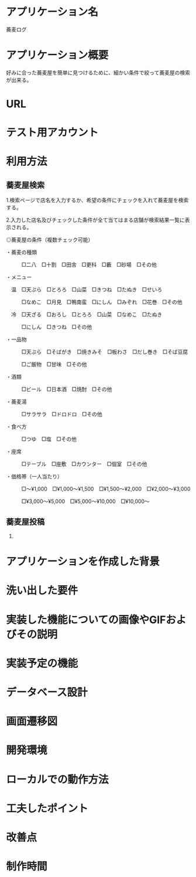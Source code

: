 # アプリケーション名
蕎麦ログ

# アプリケーション概要
好みに合った蕎麦屋を簡単に見つけるために、細かい条件で絞って蕎麦屋の検索が出来る。

# URL

# テスト用アカウント

# 利用方法
## 蕎麦屋検索
1.検索ページで店名を入力するか、希望の条件にチェックを入れて蕎麦屋を検索する。

2.入力した店名及びチェックした条件が全て当てはまる店舗が検索結果一覧に表示される。

◎蕎麦屋の条件（複数チェック可能）

・蕎麦の種類　

　　　□二八　□十割　□田舎　□更科　□藪　□砂場　□その他

・メニュー　

　温　□天ぷら　□とろろ　□山菜　□きつね　□たぬき　□せいろ　

　　　□なめこ　□月見　□鴨南蛮　□にしん　□みぞれ　□花巻　□その他

　冷　□天ざる　□おろし　□とろろ　□山菜　□なめこ　□たぬき

　　　□にしん　□きつね　□その他

・一品物

　　　□天ぷら　□そばがき　□焼きみそ　□板わさ　□だし巻き　□そば豆腐

　　　□ご飯物　□甘味　□その他

・酒類

　　　□ビール　□日本酒　□焼酎　□その他

・蕎麦湯

　　　□サラサラ　□ドロドロ　□その他

・食べ方

　　　□つゆ　□塩　□その他

・座席

　　　□テーブル　□座敷　□カウンター　□個室　□その他

・価格帯（一人当たり）

　　　□〜¥1,000　□¥1,000〜¥1,500　□¥1,500〜¥2,000　□¥2,000〜¥3,000

　　　□¥3,000〜¥5,000　□¥5,000〜¥10,000　□¥10,000〜

## 蕎麦屋投稿

1.
# アプリケーションを作成した背景

# 洗い出した要件

# 実装した機能についての画像やGIFおよびその説明

# 実装予定の機能

# データベース設計

# 画面遷移図

# 開発環境

# ローカルでの動作方法

# 工夫したポイント

# 改善点

# 制作時間

